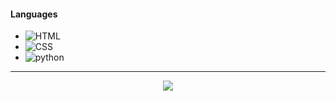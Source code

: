 
#### Languages
+ ![HTML](https://img.shields.io/badge/-HTML-FF008F)
+ ![CSS](https://img.shields.io/badge/-CSS-FF008F)
+ ![python](https://img.shields.io/badge/-Python-FF008F)


---

<p align="center">
    <a href="https://discord.gg/VHtvszBAx3"><img src="https://img.shields.io/badge/-pirxcy~_5150-FF008F?style=flat"/></a>
</p>

